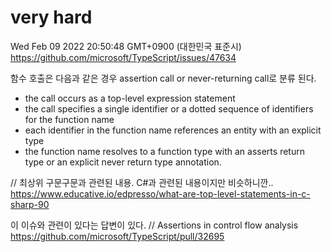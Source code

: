 # very hard

Wed Feb 09 2022 20:50:48 GMT+0900 (대한민국 표준시)
https://github.com/microsoft/TypeScript/issues/47634

함수 호출은 다음과 같은 경우 assertion call or never-returning call로 분류 된다.

- the call occurs as a top-level expression statement
- the call specifies a single identifier or a dotted sequence of identifiers for the function name
- each identifier in the function name references an entity with an explicit type
- the function name resolves to a function type with an asserts return type or an explicit never return type annotation.

// 최상위 구문구문과 관련된 내용. C#과 관련된 내용이지만 비슷하니깐..
https://www.educative.io/edpresso/what-are-top-level-statements-in-c-sharp-90

이 이슈와 관련이 있다는 답변이 있다.
// Assertions in control flow analysis
https://github.com/microsoft/TypeScript/pull/32695
